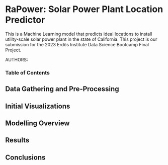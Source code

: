 # RaPower: Solar Power Plant Location Predictor

This is a Machine Learning model that predicts ideal locations to install utility-scale solar power plant in the state of California. This project is our submission for the 2023 Erdös Institute Data Science Bootcamp Final Project. 

AUTHORS: 

### Table of Contents

## Data Gathering and Pre-Processing 

## Initial Visualizations

## Modelling Overview

## Results

## Conclusions 
